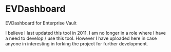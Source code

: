 # EVDashboard
EVDashboard for Enterprise Vault

I believe I last updated this tool in 2011. I am no longer in a role where I have a need to develop / use this tool. However I have uploaded here in case anyone in interesting in forking the project for further development.
